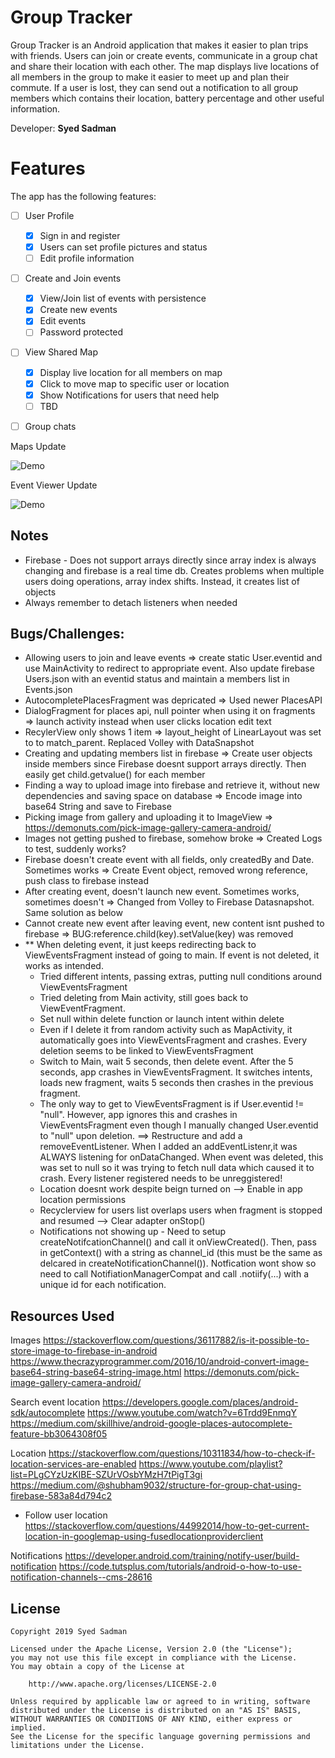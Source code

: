 # Group Tracker


Group Tracker is an Android application that makes it easier to plan trips with friends. Users can join or create events, communicate in a group chat and share their location with each other. The map displays live locations of all members in the group to make it easier to meet up and plan their commute. If a user is lost, they can send out a notification to all group members which contains their location, battery percentage and other useful information. 

Developer: **Syed Sadman**


# Features
The app has the following features:

* [ ] User Profile
	* [X] Sign in and register  
	* [X] Users can set profile pictures and status
	* [ ] Edit profile information    

* [ ] Create and Join events
    * [X] View/Join list of events with persistence
    * [X] Create new events
    * [X] Edit events
    * [ ] Password protected 

* [ ] View Shared Map
    * [X] Display live location for all members on map
    * [X] Click to move map to specific user or location
    * [X] Show Notifications for users that need help
	* [ ] TBD

* [ ] Group chats 



Maps Update

<img src='demo4.gif' title='Maps' width='' alt='Demo' /> 

Event Viewer Update           

<img src='demo3.gif' title='Events' width='' alt='Demo' /> 



## Notes
- Firebase - Does not support arrays directly since array index is always changing and firebase is a real time db.  Creates problems when multiple users doing operations, array index shifts. Instead, it creates list of objects
- Always remember to detach listeners when needed


## Bugs/Challenges:
- Allowing users to join and leave events => create static User.eventid and use MainActivity to redirect to appropriate event. Also update firebase Users.json with an eventid status and maintain a members list in Events.json
- AutocompletePlacesFragment was depricated => Used newer PlacesAPI 
- DialogFragment for places api, null pointer when using it on fragments => launch activity instead when user clicks location edit text
- RecylerView only shows 1 item => layout_height of LinearLayout was set to to match_parent. Replaced Volley with DataSnapshot
- Creating and updating members list in firebase => Create user objects inside members since Firebase doesnt support arrays directly. Then easily get child.getvalue() for each  member
- Finding a way to upload image into firebase and retrieve it, without new dependencies and saving space on database =>  Encode image into base64 String and save to Firebase
- Picking image from gallery and uploading it to ImageView => https://demonuts.com/pick-image-gallery-camera-android/
- Images not getting pushed to firebase, somehow broke => Created Logs to test, suddenly works?
- Firebase doesn't create event with all fields, only createdBy and Date. Sometimes works => Create Event object, removed wrong reference, push class to firebase instead
- After creating event, doesn't launch new event. Sometimes works, sometimes doesn't => Changed from Volley to Firebase Datasnapshot. Same solution as below
- Cannot create new event after leaving event, new content isnt pushed to firebase => BUG:reference.child(key).setValue(key) was removed 
- ** When deleting event, it just keeps redirecting back to ViewEventsFragment instead of going to main. If event is not deleted, it works as intended. 
  - Tried different intents, passing extras, putting null conditions around ViewEventsFragment
  - Tried deleting from Main activity, still goes back to ViewEventFragment. 
  - Set null within delete function or launch intent within delete
  - Even if I delete it from random activity such as MapActivity, it automatically goes into ViewEventsFragment and crashes. Every deletion seems to be linked to ViewEventsFragment 
  - Switch to Main, wait 5 seconds, then delete event. After the 5 seconds, app crashes in ViewEventsFragment. It switches intents, loads new fragment, waits 5 seconds then crashes in the previous fragment. 
  - The only way to get to ViewEventsFragment is if User.eventid != "null". However, app ignores this and crashes in ViewEventsFragment even though I manually changed User.eventid to "null" upon deletion. 
  ==> Restructure and add a removeEventListener. When I added an addEventListenr,it was ALWAYS listening for onDataChanged. When event was deleted, this was set to null so it was trying to fetch null data which caused it to crash. Every listener registered needs to be unreggistered!
  - Location doesnt work despite beign turned on --> Enable in app location permissions
  - Recyclerview for users list overlaps users when fragment is stopped and resumed --> Clear adapter onStop()
  - Notifications not showing up - Need to setup createNotifcationChannel() and call it onViewCreated(). Then, pass in getContext() with a string as channel_id (this must be the same as delcared in createNotificationChannel()). Notfication wont show so need to call NotifiationManagerCompat and call .notiify(...) with a unique id for each notification. 


## Resources Used

Images 
https://stackoverflow.com/questions/36117882/is-it-possible-to-store-image-to-firebase-in-android
https://www.thecrazyprogrammer.com/2016/10/android-convert-image-base64-string-base64-string-image.html
https://demonuts.com/pick-image-gallery-camera-android/

Search event location
https://developers.google.com/places/android-sdk/autocomplete
https://www.youtube.com/watch?v=6Trdd9EnmqY
https://medium.com/skillhive/android-google-places-autocomplete-feature-bb3064308f05

Location
https://stackoverflow.com/questions/10311834/how-to-check-if-location-services-are-enabled
https://www.youtube.com/playlist?list=PLgCYzUzKIBE-SZUrVOsbYMzH7tPigT3gi
https://medium.com/@shubham9032/structure-for-group-chat-using-firebase-583a84d794c2
- Follow user location
https://stackoverflow.com/questions/44992014/how-to-get-current-location-in-googlemap-using-fusedlocationproviderclient

Notifications
https://developer.android.com/training/notify-user/build-notification
https://code.tutsplus.com/tutorials/android-o-how-to-use-notification-channels--cms-28616

## License

    Copyright 2019 Syed Sadman

    Licensed under the Apache License, Version 2.0 (the "License");
    you may not use this file except in compliance with the License.
    You may obtain a copy of the License at

        http://www.apache.org/licenses/LICENSE-2.0

    Unless required by applicable law or agreed to in writing, software
    distributed under the License is distributed on an "AS IS" BASIS,
    WITHOUT WARRANTIES OR CONDITIONS OF ANY KIND, either express or implied.
    See the License for the specific language governing permissions and
    limitations under the License.


